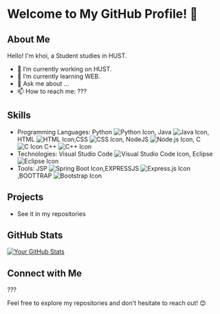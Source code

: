 # Welcome to My GitHub Profile! 👋

## About Me

Hello! I'm khoi, a Student studies in HUST.

- 🔭 I’m currently working on HUST.
- 🌱 I’m currently learning WEB.
- 💬 Ask me about ...
- 📫 How to reach me: ???

## Skills

- Programming Languages: Python ![Python Icon](https://img.icons8.com/color/48/000000/python.png),
                         Java ![Java Icon](https://img.icons8.com/color/48/000000/java-coffee-cup-logo.png),
                         HTML ![HTML Icon](https://img.icons8.com/color/48/000000/html-5.png),CSS ![CSS Icon](https://img.icons8.com/color/48/000000/css3.png),
                         NodeJS ![Node.js Icon](https://img.icons8.com/color/48/000000/nodejs.png),
                         C ![C Icon](https://img.icons8.com/color/48/000000/c-programming.png)
                         C++ ![C++ Icon](https://img.icons8.com/color/48/000000/c-plus-plus-logo.png)
- Technologies: Visual Studio Code ![Visual Studio Code Icon](https://img.icons8.com/color/48/000000/visual-studio-code-2019.png),
                Eclipse ![Eclipse Icon](https://img.icons8.com/color/48/000000/eclipse.png)
- Tools: JSP ![Spring Boot Icon](https://img.icons8.com/color/48/000000/spring-logo.png),EXPRESSJS ![Express.js Icon](https://img.icons8.com/color/48/000000/express.png),BOOTTRAP ![Bootstrap Icon](https://img.icons8.com/color/48/000000/bootstrap.png)

## Projects

- See it in my repositories

## GitHub Stats

[![Your GitHub Stats](https://github-readme-stats.vercel.app/api?username=khoigf&show_icons=true&theme=radical)](https://github.com/khoigf)

## Connect with Me

???

Feel free to explore my repositories and don't hesitate to reach out! 😊

